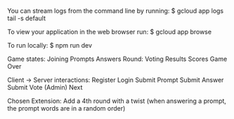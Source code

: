 You can stream logs from the command line by running:
  $ gcloud app logs tail -s default

To view your application in the web browser run:
  $ gcloud app browse

To run locally:
  $ npm run dev

Game states:
  Joining
          Prompts
          Answers
  Round:  Voting
          Results
          Scores
  Game Over

Client -> Server interactions:
  Register
  Login
  Submit Prompt
  Submit Answer
  Submit Vote
  (Admin) Next

Chosen Extension: Add a 4th round with a twist (when answering a prompt, the prompt words are in a random order)